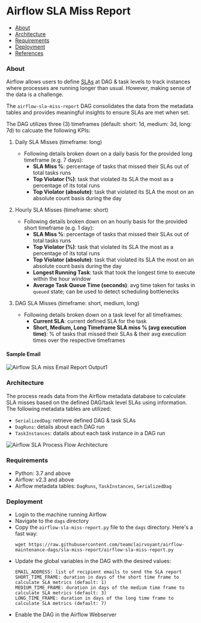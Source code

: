 # Airflow SLA Miss Report

  - [About](#about)
  - [Architecture](#architecture)
  - [Requirements](#requirements)
  - [Deployment](#deployment)
  - [References](#references)


### About
Airflow allows users to define [SLAs](https://github.com/teamclairvoyant/airflow-maintenance-dags/blob/teamclairvoyant/sla-miss-report/sla-miss-report/README.md) at DAG & task levels to track instances where processes are running longer than usual. However, making sense of the data is a challenge.

The `airflow-sla-miss-report` DAG consolidates the data from the metadata tables and provides meaningful insights to ensure SLAs are met when set.

The DAG utilizes three (3) timeframes (default: short: 1d, medium: 3d, long: 7d) to calcuate the following KPIs:

1. Daily SLA Misses (timeframe: long)
    - Following details broken down on a daily basis for the provided long timeframe (e.g. 7 days):
      - **SLA Miss %**: percentage of tasks that missed their SLAs out of total tasks runs
      - **Top Violator (%)**: task that violated its SLA the most as a percentage of its total runs
      - **Top Violator (absolute)**: task that violated its SLA the most on an absolute count basis during the day

2. Hourly SLA Misses (timeframe: short)
   - Following details broken down on an hourly basis for the provided short timeframe (e.g. 1 day):
      - **SLA Miss %**: percentage of tasks that missed their SLAs out of total tasks runs
      - **Top Violator (%)**: task that violated its SLA the most as a percentage of its total runs
      - **Top Violator (absolute)**: task that violated its SLA the most on an absolute count basis during the day
      - **Longest Running Task**: task that took the longest time to execute within the hour window
      - **Average Task Queue Time (seconds)**: avg time taken for tasks in `queued` state; can be used to detect scheduling bottlenecks

3. DAG SLA Misses (timeframe: short, medium, long)
    - Following details broken down on a task level for all timeframes:
      - **Current SLA**: current defined SLA for the task
      - **Short, Medium, Long Timeframe SLA miss % (avg execution time)**: % of tasks that missed their SLAs & their avg execution times over the respective timeframes

#### **Sample Email**
![Airflow SLA miss Email Report Output1](https://user-images.githubusercontent.com/32403237/193700720-24b88202-edae-4199-a7f3-0e46e54e0d5d.png)


### Architecture
The process reads data from the Airflow metadata database to calculate SLA misses based on the defined DAG/task level SLAs using information.
The following metadata tables are utilized:
- `SerializedDag`: retrieve defined DAG & task SLAs
- `DagRuns`: details about each DAG run
- `TaskInstances`: datails about each task instance in a DAG run

![Airflow SLA Process Flow Architecture](https://user-images.githubusercontent.com/8946659/191114560-2368e2df-916a-4f66-b1ac-b6cfe0b35a47.png)

### Requirements
- Python: 3.7 and above
- Airflow: v2.3 and above
- Airflow metadata tables: `DagRuns`, `TaskInstances`, `SerializedDag`

### Deployment
- Login to the machine running Airflow
- Navigate to the `dags` directory
- Copy the `airflow-sla-miss-report.py` file to the `dags` directory. Here's a fast way:
  ```
  wget https://raw.githubusercontent.com/teamclairvoyant/airflow-maintenance-dags/sla-miss-report/airflow-sla-miss-report.py
  ```
- Update the global variables in the DAG with the desired values:
  ```
  EMAIL_ADDRESS: list of recipient emails to send the SLA report
  SHORT_TIME_FRAME: duration in days of the short time frame to calculate SLA metrics (default: 1)
  MEDIUM_TIME_FRAME: duration in days of the medium time frame to calculate SLA metrics (default: 3)
  LONG_TIME_FRAME: duration in days of the long time frame to calculate SLA metrics (default: 7)
  ```
- Enable the DAG in the Airflow Webserver